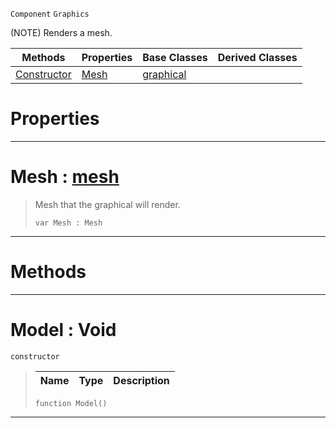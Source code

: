  `Component` `Graphics`



(NOTE) Renders a mesh.

|Methods|Properties|Base Classes|Derived Classes|
|---|---|---|---|
|[ Constructor](model.md#model-void)|[ Mesh](model.md#mesh-zilch-engine-documen)|[graphical](graphical.md)| |


 #  Properties


---  
 #  Mesh : [mesh](mesh.md)

> Mesh that the graphical will render.
> ``` lang=cpp, name=Nada
> var Mesh : Mesh


---  
 #  Methods


---  
 #  Model : Void

 `constructor`

> 
> |Name|Type|Description|
> |---|---|---|
> ``` lang=cpp, name=Nada
> function Model()
> ``` 


---  
 

 